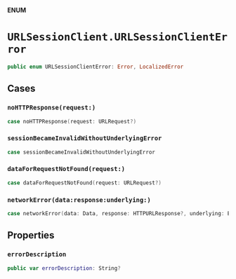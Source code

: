 **ENUM**

# `URLSessionClient.URLSessionClientError`

```swift
public enum URLSessionClientError: Error, LocalizedError
```

## Cases
### `noHTTPResponse(request:)`

```swift
case noHTTPResponse(request: URLRequest?)
```

### `sessionBecameInvalidWithoutUnderlyingError`

```swift
case sessionBecameInvalidWithoutUnderlyingError
```

### `dataForRequestNotFound(request:)`

```swift
case dataForRequestNotFound(request: URLRequest?)
```

### `networkError(data:response:underlying:)`

```swift
case networkError(data: Data, response: HTTPURLResponse?, underlying: Error)
```

## Properties
### `errorDescription`

```swift
public var errorDescription: String?
```

